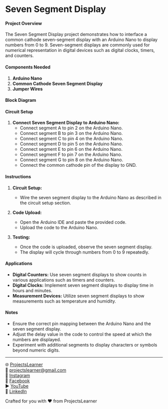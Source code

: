 # Seven Segment Display

#### Project Overview

The Seven Segment Display project demonstrates how to interface a common cathode seven-segment display with an Arduino Nano to display numbers from 0 to 9. Seven-segment displays are commonly used for numerical representation in digital devices such as digital clocks, timers, and counters.

#### Components Needed

1. **Arduino Nano**
2. **Common Cathode Seven Segment Display**
3. **Jumper Wires**

#### Block Diagram


#### Circuit Setup

1. **Connect Seven Segment Display to Arduino Nano:**
   - Connect segment A to pin 2 on the Arduino Nano.
   - Connect segment B to pin 3 on the Arduino Nano.
   - Connect segment C to pin 4 on the Arduino Nano.
   - Connect segment D to pin 5 on the Arduino Nano.
   - Connect segment E to pin 6 on the Arduino Nano.
   - Connect segment F to pin 7 on the Arduino Nano.
   - Connect segment G to pin 8 on the Arduino Nano.
   - Connect the common cathode pin of the display to GND.

#### Instructions

1. **Circuit Setup:**
   - Wire the seven segment display to the Arduino Nano as described in the circuit setup section.

2. **Code Upload:**
   - Open the Arduino IDE and paste the provided code.
   - Upload the code to the Arduino Nano.

3. **Testing:**
   - Once the code is uploaded, observe the seven segment display.
   - The display will cycle through numbers from 0 to 9 repeatedly.

#### Applications

- **Digital Counters:** Use seven segment displays to show counts in various applications such as timers and counters.
- **Digital Clocks:** Implement seven segment displays to display time in hours and minutes.
- **Measurement Devices:** Utilize seven segment displays to show measurements such as temperature and humidity.

#### Notes

- Ensure the correct pin mapping between the Arduino Nano and the seven segment display.
- Adjust the delay value in the code to control the speed at which the numbers are displayed.
- Experiment with additional segments to display characters or symbols beyond numeric digits.

---

🌐 [ProjectsLearner](https://projectslearner.com/learn/arduino-nano-seven-segment-display)  
📧 [projectslearner@gmail.com](mailto:projectslearner@gmail.com)  
📸 [Instagram](https://www.instagram.com/projectslearner/)  
📘 [Facebook](https://www.facebook.com/projectslearner)  
▶️ [YouTube](https://www.youtube.com/@ProjectsLearner)  
📘 [LinkedIn](https://www.linkedin.com/in/projectslearner)  

Crafted for you with ❤️ from ProjectsLearner